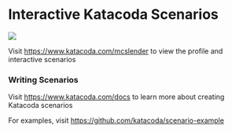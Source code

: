 # Interactive Katacoda Scenarios

[![](http://shields.katacoda.com/katacoda/mcslender/count.svg)](https://www.katacoda.com/mcslender "Get your profile on Katacoda.com")

Visit https://www.katacoda.com/mcslender to view the profile and interactive scenarios

### Writing Scenarios
Visit https://www.katacoda.com/docs to learn more about creating Katacoda scenarios

For examples, visit https://github.com/katacoda/scenario-example
